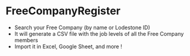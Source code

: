 # FreeCompanyRegister

- Search your Free Company (by name or Lodestone ID)
- It will generate a CSV file with the job levels of all the Free Company members
- Import it in Excel, Google Sheet, and more !
